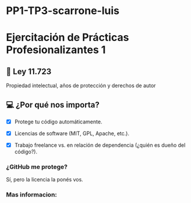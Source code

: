 # PP1-TP3-scarrone-luis

#  Ejercitación de Prácticas Profesionalizantes 1

## 📜 Ley 11.723

Propiedad intelectual, años de protección y derechos de autor

## 💻 ¿Por qué nos importa?
- [x] Protege tu código automáticamente.

- [x] Licencias de software (MIT, GPL, Apache, etc.).

- [x] Trabajo freelance vs. en relación de dependencia (¿quién es dueño del código?).


### ¿GitHub me protege?  
Sí, pero la licencia la ponés vos. 

### Mas informacion: 
